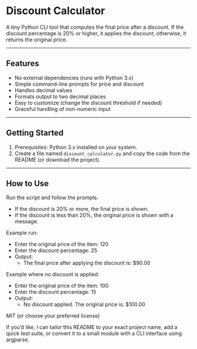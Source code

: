 # Discount Calculator

A tiny Python CLI tool that computes the final price after a discount. If the discount percentage is 20% or higher, it applies the discount; otherwise, it returns the original price.

---

## Features

- No external dependencies (runs with Python 3.x)
- Simple command-line prompts for price and discount
- Handles decimal values
- Formats output to two decimal places
- Easy to customize (change the discount threshold if needed)
- Graceful handling of non-numeric input

---

## Getting Started

1. Prerequisites: Python 3.x installed on your system.
2. Create a file named `discount_calculator.py` and copy the code from the README (or download the project).

---

## How to Use

Run the script and follow the prompts.

- If the discount is 20% or more, the final price is shown.
- If the discount is less than 20%, the original price is shown with a message.

Example run:

- Enter the original price of the item: 120
- Enter the discount percentage: 25
- Output:
  - The final price after applying the discount is: $90.00

Example where no discount is applied:

- Enter the original price of the item: 100
- Enter the discount percentage: 15
- Output:
  - No discount applied. The original price is: $100.00


MIT (or choose your preferred license)

If you’d like, I can tailor this README to your exact project name, add a quick test suite, or convert it to a small module with a CLI interface using argparse.
